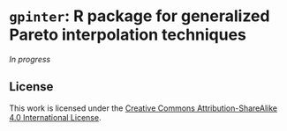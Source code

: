 # ```gpinter```: R package for generalized Pareto interpolation techniques

*In progress*

## License

This work is licensed under the [Creative Commons Attribution-ShareAlike 4.0 International License](http://creativecommons.org/licenses/by-sa/4.0/).
